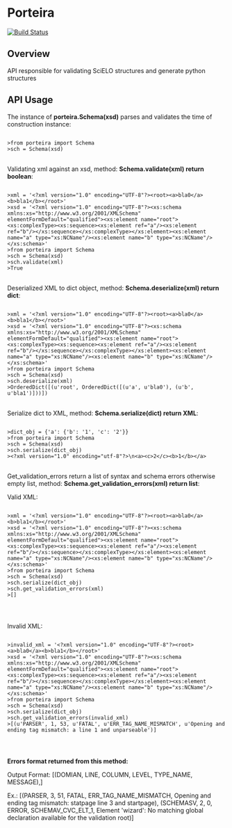 Porteira
========
[![Build Status](https://secure.travis-ci.org/scieloorg/porteira.png?branch=master)](https://travis-ci.org/scieloorg/porteira)

Overview
--------
API responsible for validating SciELO structures and generate python structures

API Usage
---------

The instance of <b>porteira.Schema(xsd)</b> parses and validates the time of construction instance:
<pre>
<code>
>from porteira import Schema
>sch = Schema(xsd)
</code>
</pre>

Validating xml against an xsd, method: <b>Schema.validate(xml) return boolean</b>:
<pre>
<code>
>xml = '&lt;?xml version="1.0" encoding="UTF-8"?&gt;&lt;root&gt;&lt;a&gt;bla0&lt;/a&gt;&lt;b&gt;bla1&lt;/b&gt;&lt;/root&gt;'
>xsd = '&lt;?xml version="1.0" encoding="UTF-8"?&gt;&lt;xs:schema xmlns:xs="http://www.w3.org/2001/XMLSchema" elementFormDefault="qualified"&gt;&lt;xs:element name="root"&gt;&lt;xs:complexType&gt;&lt;xs:sequence&gt;&lt;xs:element ref="a"/&gt;&lt;xs:element ref="b"/&gt;&lt;/xs:sequence&gt;&lt;/xs:complexType&gt;&lt;/xs:element&gt;&lt;xs:element name="a" type="xs:NCName"/&gt;&lt;xs:element name="b" type="xs:NCName"/&gt;
&lt;/xs:schema&gt;'
>from porteira import Schema
>sch = Schema(xsd)
>sch.validate(xml)
>True
</code>
</pre>

Deserialized XML to dict object, method: <b>Schema.deserialize(xml) return dict</b>:
<pre>
<code>
>xml = '&lt;?xml version="1.0" encoding="UTF-8"?&gt;&lt;root&gt;&lt;a&gt;bla0&lt;/a&gt;&lt;b&gt;bla1&lt;/b&gt;&lt;/root&gt;'
>xsd = '&lt;?xml version="1.0" encoding="UTF-8"?&gt;&lt;xs:schema xmlns:xs="http://www.w3.org/2001/XMLSchema" elementFormDefault="qualified"&gt;&lt;xs:element name="root"&gt;&lt;xs:complexType&gt;&lt;xs:sequence&gt;&lt;xs:element ref="a"/&gt;&lt;xs:element ref="b"/&gt;&lt;/xs:sequence&gt;&lt;/xs:complexType&gt;&lt;/xs:element&gt;&lt;xs:element name="a" type="xs:NCName"/&gt;&lt;xs:element name="b" type="xs:NCName"/&gt;
&lt;/xs:schema&gt;'
>from porteira import Schema
>sch = Schema(xsd)
>sch.deserialize(xml)
>OrderedDict([(u'root', OrderedDict([(u'a', u'bla0'), (u'b', u'bla1')]))])
</code>
</pre>

Serialize dict to XML, method: <b>Schema.serialize(dict) return XML</b>:
<pre>
<code>
>dict_obj = {'a': {'b': '1', 'c': '2'}}
>from porteira import Schema
>sch = Schema(xsd)
>sch.serialize(dict_obj)
>&lt;?xml version="1.0" encoding="utf-8"?&gt;\n&lt;a&gt;&lt;c&gt;2&lt;/c&gt;&lt;b&gt;1&lt;/b&gt;&lt;/a&gt;
</code>
</pre>

Get_validation_errors return a list of syntax and schema errors otherwise empty list, method: <b>Schema.get_validation_errors(xml) return list</b>:

Valid XML:
<pre>
<code>
>xml = '&lt;?xml version="1.0" encoding="UTF-8"?&gt;&lt;root&gt;&lt;a&gt;bla0&lt;/a&gt;&lt;b&gt;bla1&lt;/b&gt;&lt;/root&gt;'
>xsd = '&lt;?xml version="1.0" encoding="UTF-8"?&gt;&lt;xs:schema xmlns:xs="http://www.w3.org/2001/XMLSchema" elementFormDefault="qualified"&gt;&lt;xs:element name="root"&gt;&lt;xs:complexType&gt;&lt;xs:sequence&gt;&lt;xs:element ref="a"/&gt;&lt;xs:element ref="b"/&gt;&lt;/xs:sequence&gt;&lt;/xs:complexType&gt;&lt;/xs:element&gt;&lt;xs:element name="a" type="xs:NCName"/&gt;&lt;xs:element name="b" type="xs:NCName"/&gt;
&lt;/xs:schema&gt;'
>from porteira import Schema
>sch = Schema(xsd)
>sch.serialize(dict_obj)
>sch.get_validation_errors(xml)
>[]
</pre>
</code>

Invalid XML:
<pre>
<code>
>invalid_xml = '&lt;?xml version="1.0" encoding="UTF-8"?&gt;&lt;root&gt;&lt;a&gt;bla0&lt;/a&gt;&lt;b&gt;bla1&lt;/b&gt;&lt;/root&gt;'
>xsd = '&lt;?xml version="1.0" encoding="UTF-8"?&gt;&lt;xs:schema xmlns:xs="http://www.w3.org/2001/XMLSchema" elementFormDefault="qualified"&gt;&lt;xs:element name="root"&gt;&lt;xs:complexType&gt;&lt;xs:sequence&gt;&lt;xs:element ref="a"/&gt;&lt;xs:element ref="b"/&gt;&lt;/xs:sequence&gt;&lt;/xs:complexType&gt;&lt;/xs:element&gt;&lt;xs:element name="a" type="xs:NCName"/&gt;&lt;xs:element name="b" type="xs:NCName"/&gt;
&lt;/xs:schema&gt;'
>from porteira import Schema
>sch = Schema(xsd)
>sch.serialize(dict_obj)
>sch.get_validation_errors(invalid_xml)
>[(u'PARSER', 1, 53, u'FATAL', u'ERR_TAG_NAME_MISMATCH', u'Opening and ending tag mismatch: a line 1 and unparseable')]
</pre>
</code>

<b>Errors format returned from this method:</b>

Output Format:
[(DOMIAN, LINE, COLUMN, LEVEL, TYPE_NAME, MESSAGE),]

Ex.: [(PARSER, 3, 51, FATAL, ERR_TAG_NAME_MISMATCH, Opening and
    ending tag mismatch: statpage line 3 and startpage),
    (SCHEMASV, 2, 0, ERROR, SCHEMAV_CVC_ELT_1, Element 'wizard':
    No matching global declaration available for the validation root)]